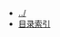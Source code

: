 
[@id]: _sidebar.md
[@title]: python
[@location]: docs/python/_sidebar.md
[@author]: leity
[@date]: 2021-08-14

* [../](README.md)
* [目录索引](python/README.md)


